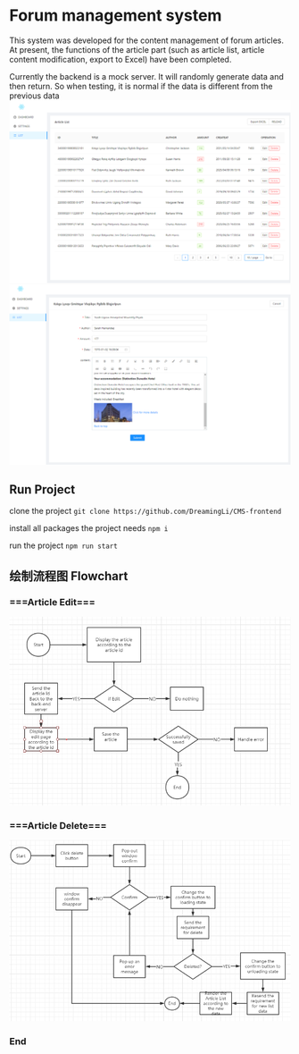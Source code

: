 # Forum management system

This system was developed for the content management of forum articles. At present, the functions of the article part (such as article list, article content modification, export to Excel) have been completed.

Currently the backend is a mock server. 
It will randomly generate data and then return. So when testing, it is normal if the data is different from the previous data
![Listimg](https://github.com/DreamingLi/CMS-frontend/blob/main/img/List.PNG)
![Editimg](https://github.com/DreamingLi/CMS-frontend/blob/main/img/Edit.PNG)
## Run Project
clone the project
`git clone https://github.com/DreamingLi/CMS-frontend`

install all packages the project needs
`npm i`

run the project
`npm run start`
## 绘制流程图 Flowchart
### ===Article Edit===
![EditFlow](https://github.com/DreamingLi/CMS-frontend/blob/main/img/editflowPNG.PNG)
### ===Article Delete===
![DeleteFlow](https://github.com/DreamingLi/CMS-frontend/blob/main/img/deleteflow.PNG)
### End
